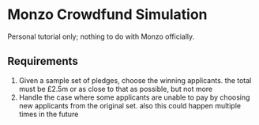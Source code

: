 # Monzo Crowdfund Simulation

Personal tutorial only; nothing to do with Monzo officially.

## Requirements
1. Given a sample set of pledges, choose the winning applicants. the total must be £2.5m or as close to that as possible, but not more
2. Handle the case where some applicants are unable to pay by choosing new applicants from the original set. also this could happen multiple times in the future
